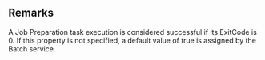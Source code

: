 ## Remarks  
 A Job Preparation task execution is considered successful if its ExitCode is 0. If this property is not specified,              a default value of true is assigned by the Batch service.